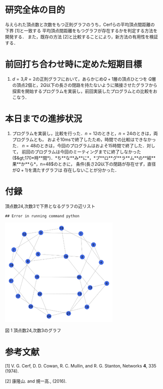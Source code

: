 研究全体の目的
==============

与えられた頂点数と次数をもつ正則グラフのうち，Cerfらの平均頂点間距離の下界 \[1\]と一致する 平均頂点間距離をもつグラフが存在するかを判定する方法を開発する． また，既存の方法 \[2\]と比較することにより，新方法の有用性を検証する．

前回打ち合わせ時に定めた短期目標
================================

1.  *d* = 3,*R* = 2の正則グラフにおいて，あらかじめ*Q* + 1層の頂点ひとつを *Q*層の頂点2個と，2*Q*以下の長さの閉路を持たないように隣接させたグラフから 探索を開始するプログラムを実装し，前回実装したプログラムとの比較をおこなう．

本日までの進捗状況
==================

1.  プログラムを実装し，比較を行った．*n* = 12のときと，*n* = 24のときは，両プログラムとも， およそ10msで終了したため，時間での比較はできなかった． *n* = 48のときは，今回のプログラムはおよそ15時間で終了した．対して， 前回のプログラムは今回のミーティングまでに終了しなかった($&gt;170*時**間*)．*ち**な**み**に*，*プ**ロ**グ**ラ**ム**の**結**果**か**ら*，n=48$のときに， 条件(長さ2*Q*以下の閉路が存在せず，直径が*Q* + 1)を満たすグラフは 存在しないことが分かった．

付録
====

頂点数24,次数3で下界となるグラフの辺リスト

    ## Error in running command python

<img src="week03_files/figure-markdown_github/fig:cycle-diam-1.png" alt="図 1 頂点数24,次数3のグラフ" width="70%" />
<p class="caption">
図 1 頂点数24,次数3のグラフ
</p>

参考文献
========

\[1\] V. G. Cerf, D. D. Cowan, R. C. Mullin, and R. G. Stanton, Networks **4**, 335 (1974).

\[2\] 康隆山. and 規一高., (2016).
